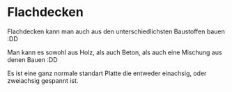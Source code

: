# Flachdecken
Flachdecken kann man auch aus den unterschiedlichsten Baustoffen bauen :DD

Man kann es sowohl aus Holz, als auch Beton, als auch eine Mischung aus denen Bauen :DD

Es ist eine ganz normale standart Platte die entweder einachsig, oder zweiachsig gespannt ist.

